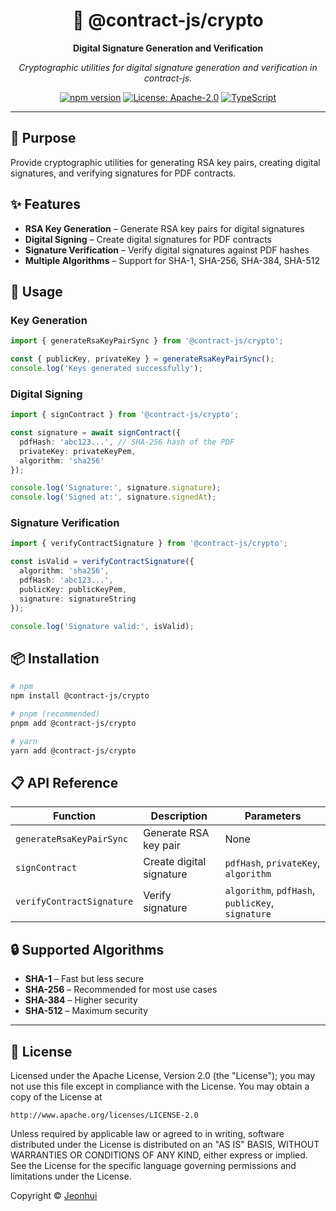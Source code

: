 [//]: # (@contract-js/crypto - Digital Signature Utilities)

<div align="center">

# 🔐 @contract-js/crypto

**Digital Signature Generation and Verification**

*Cryptographic utilities for digital signature generation and verification in contract-js.*

[![npm version](https://img.shields.io/npm/v/@contract-js/crypto?style=flat-square)](https://www.npmjs.com/package/@contract-js/crypto)
[![License: Apache-2.0](https://img.shields.io/badge/License-Apache%202.0-blue.svg?style=flat-square)](https://opensource.org/licenses/Apache-2.0)
[![TypeScript](https://img.shields.io/badge/TypeScript-5.9+-blue?style=flat-square&logo=typescript)](https://www.typescriptlang.org/)

</div>

---

## 🎯 Purpose

Provide cryptographic utilities for generating RSA key pairs, creating digital signatures, and verifying signatures for PDF contracts.

## ✨ Features

- **RSA Key Generation** – Generate RSA key pairs for digital signatures
- **Digital Signing** – Create digital signatures for PDF contracts
- **Signature Verification** – Verify digital signatures against PDF hashes
- **Multiple Algorithms** – Support for SHA-1, SHA-256, SHA-384, SHA-512

## 🚀 Usage

### Key Generation

```typescript
import { generateRsaKeyPairSync } from '@contract-js/crypto';

const { publicKey, privateKey } = generateRsaKeyPairSync();
console.log('Keys generated successfully');
```

### Digital Signing

```typescript
import { signContract } from '@contract-js/crypto';

const signature = await signContract({
  pdfHash: 'abc123...', // SHA-256 hash of the PDF
  privateKey: privateKeyPem,
  algorithm: 'sha256'
});

console.log('Signature:', signature.signature);
console.log('Signed at:', signature.signedAt);
```

### Signature Verification

```typescript
import { verifyContractSignature } from '@contract-js/crypto';

const isValid = verifyContractSignature({
  algorithm: 'sha256',
  pdfHash: 'abc123...',
  publicKey: publicKeyPem,
  signature: signatureString
});

console.log('Signature valid:', isValid);
```

## 📦 Installation

```bash
# npm
npm install @contract-js/crypto

# pnpm (recommended)
pnpm add @contract-js/crypto

# yarn
yarn add @contract-js/crypto
```

## 📋 API Reference

| Function | Description | Parameters |
|----------|-------------|------------|
| `generateRsaKeyPairSync` | Generate RSA key pair | None |
| `signContract` | Create digital signature | `pdfHash`, `privateKey`, `algorithm` |
| `verifyContractSignature` | Verify signature | `algorithm`, `pdfHash`, `publicKey`, `signature` |

## 🔒 Supported Algorithms

- **SHA-1** – Fast but less secure
- **SHA-256** – Recommended for most use cases
- **SHA-384** – Higher security
- **SHA-512** – Maximum security

---

## 📝 License

Licensed under the Apache License, Version 2.0 (the "License");
you may not use this file except in compliance with the License.
You may obtain a copy of the License at

    http://www.apache.org/licenses/LICENSE-2.0

Unless required by applicable law or agreed to in writing, software
distributed under the License is distributed on an "AS IS" BASIS,
WITHOUT WARRANTIES OR CONDITIONS OF ANY KIND, either express or implied.
See the License for the specific language governing permissions and
limitations under the License.

Copyright © [Jeonhui](https://github.com/Jeonhui)